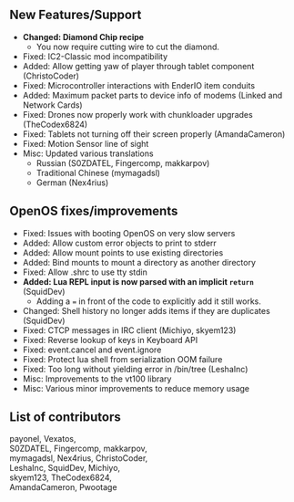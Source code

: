 ## New Features/Support
* **Changed: Diamond Chip recipe**
  - You now require cutting wire to cut the diamond.
* Fixed: IC2-Classic mod incompatibility 
* Added: Allow getting yaw of player through tablet component (ChristoCoder)
* Fixed: Microcontroller interactions with EnderIO item conduits
* Added: Maximum packet parts to device info of modems (Linked and Network Cards)
* Fixed: Drones now properly work with chunkloader upgrades (TheCodex6824)
* Fixed: Tablets not turning off their screen properly (AmandaCameron)
* Fixed: Motion Sensor line of sight
* Misc: Updated various translations
  - Russian (S0ZDATEL, Fingercomp, makkarpov)
  - Traditional Chinese (mymagadsl)
  - German (Nex4rius)

## OpenOS fixes/improvements
* Fixed: Issues with booting OpenOS on very slow servers
* Added: Allow custom error objects to print to stderr
* Added: Allow mount points to use existing directories
* Added: Bind mounts to mount a directory as another directory
* Fixed: Allow .shrc to use tty stdin
* **Added: Lua REPL input is now parsed with an implicit `return`** (SquidDev)
  - Adding a `=` in front of the code to explicitly add it still works.
* Changed: Shell history no longer adds items if they are duplicates (SquidDev)
* Fixed: CTCP messages in IRC client (Michiyo, skyem123)
* Fixed: Reverse lookup of keys in Keyboard API
* Fixed: event.cancel and event.ignore
* Fixed: Protect lua shell from serialization OOM failure
* Fixed: Too long without yielding error in /bin/tree (LeshaInc)
* Misc: Improvements to the vt100 library
* Misc: Various minor improvements to reduce memory usage

## List of contributors
payonel, Vexatos,  
S0ZDATEL, Fingercomp, makkarpov,  
mymagadsl, Nex4rius, ChristoCoder,  
LeshaInc, SquidDev, Michiyo,  
skyem123, TheCodex6824,  
AmandaCameron, Pwootage
